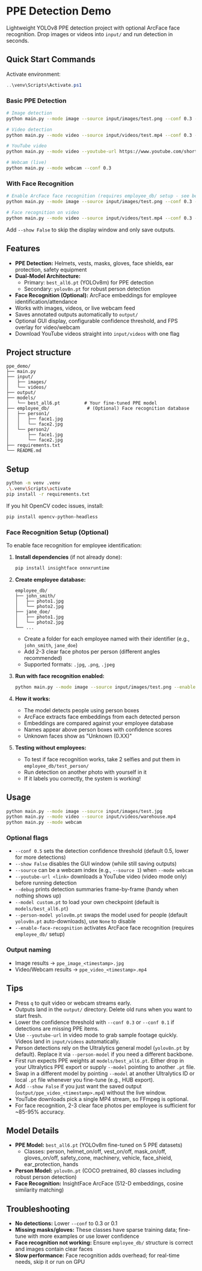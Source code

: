 # PPE Detection Demo

Lightweight YOLOv8 PPE detection project with optional ArcFace face recognition. Drop images or videos into `input/` and run detection in seconds.

## Quick Start Commands

Activate environment:
```powershell
..\venv\Scripts\Activate.ps1
```

### Basic PPE Detection
```bash
# Image detection
python main.py --mode image --source input/images/test.png --conf 0.3 --debug

# Video detection
python main.py --mode video --source input/videos/test.mp4 --conf 0.3 --debug

# YouTube video
python main.py --mode video --youtube-url https://www.youtube.com/shorts/_nm1Yb8sxxY --conf 0.3 --debug

# Webcam (live)
python main.py --mode webcam --conf 0.3
```

### With Face Recognition
```bash
# Enable ArcFace face recognition (requires employee_db/ setup - see below)
python main.py --mode image --source input/images/test.png --conf 0.3 --enable-face-recognition --debug

# Face recognition on video
python main.py --mode video --source input/videos/test.mp4 --conf 0.3 --enable-face-recognition
```

Add `--show False` to skip the display window and only save outputs.

## Features
- **PPE Detection:** Helmets, vests, masks, gloves, face shields, ear protection, safety equipment
- **Dual-Model Architecture:** 
  - Primary: `best_all6.pt` (YOLOv8m) for PPE detection
  - Secondary: `yolov8n.pt` for robust person detection
- **Face Recognition (Optional):** ArcFace embeddings for employee identification/attendance
- Works with images, videos, or live webcam feed
- Saves annotated outputs automatically to `output/`
- Optional GUI display, configurable confidence threshold, and FPS overlay for video/webcam
- Download YouTube videos straight into `input/videos` with one flag

## Project structure
```
ppe_demo/
├── main.py
├── input/
│   ├── images/
│   └── videos/
├── output/
├── models/
│   └── best_all6.pt         # Your fine-tuned PPE model
├── employee_db/              # (Optional) Face recognition database
│   ├── person1/
│   │   ├── face1.jpg
│   │   └── face2.jpg
│   └── person2/
│       ├── face1.jpg
│       └── face2.jpg
├── requirements.txt
└── README.md
```

## Setup
```bash
python -m venv .venv
.\.venv\Scripts\activate
pip install -r requirements.txt
```

If you hit OpenCV codec issues, install:
```bash
pip install opencv-python-headless
```

### Face Recognition Setup (Optional)
To enable face recognition for employee identification:

1. **Install dependencies** (if not already done):
   ```bash
   pip install insightface onnxruntime
   ```

2. **Create employee database:**
   ```
   employee_db/
   ├── john_smith/
   │   ├── photo1.jpg
   │   └── photo2.jpg
   ├── jane_doe/
   │   ├── photo1.jpg
   │   └── photo2.jpg
   └── ...
   ```
   - Create a folder for each employee named with their identifier (e.g., `john_smith`, `jane_doe`)
   - Add 2-3 clear face photos per person (different angles recommended)
   - Supported formats: `.jpg`, `.png`, `.jpeg`

3. **Run with face recognition enabled:**
   ```bash
   python main.py --mode image --source input/images/test.png --enable-face-recognition
   ```

4. **How it works:**
   - The model detects people using person boxes
   - ArcFace extracts face embeddings from each detected person
   - Embeddings are compared against your employee database
   - Names appear above person boxes with confidence scores
   - Unknown faces show as "Unknown (0.XX)"

5. **Testing without employees:**
   - To test if face recognition works, take 2 selfies and put them in `employee_db/test_person/`
   - Run detection on another photo with yourself in it
   - If it labels you correctly, the system is working!

## Usage
```bash
python main.py --mode image --source input/images/test.jpg
python main.py --mode video --source input/videos/warehouse.mp4
python main.py --mode webcam
```

### Optional flags
- `--conf 0.5` sets the detection confidence threshold (default 0.5, lower for more detections)
- `--show False` disables the GUI window (while still saving outputs)
- `--source` can be a webcam index (e.g., `--source 1`) when `--mode webcam`
- `--youtube-url <link>` downloads a YouTube video (video mode only) before running detection
- `--debug` prints detection summaries frame-by-frame (handy when nothing shows up)
- `--model custom.pt` to load your own checkpoint (default is `models/best_all6.pt`)
- `--person-model yolov8m.pt` swaps the model used for people (default `yolov8n.pt` auto-downloads), use `None` to disable
- `--enable-face-recognition` activates ArcFace face recognition (requires `employee_db/` setup)

### Output naming
- Image results → `ppe_image_<timestamp>.jpg`
- Video/Webcam results → `ppe_video_<timestamp>.mp4`

## Tips
- Press `q` to quit video or webcam streams early.
- Outputs land in the `output/` directory. Delete old runs when you want to start fresh.
- Lower the confidence threshold with `--conf 0.3` or `--conf 0.1` if detections are missing PPE items.
- Use `--youtube-url` in video mode to grab sample footage quickly. Videos land in `input/videos` automatically.
- Person detections rely on the Ultralytics general model (`yolov8n.pt` by default). Replace it via `--person-model` if you need a different backbone.
- First run expects PPE weights at `models/best_all6.pt`. Either drop in your Ultralytics PPE export or supply `--model` pointing to another `.pt` file.
- Swap in a different model by pointing `--model` at another Ultralytics ID or local `.pt` file whenever you fine-tune (e.g., HUB export).
- Add `--show False` if you just want the saved output (`output/ppe_video_<timestamp>.mp4`) without the live window.
- YouTube downloads pick a single MP4 stream, so FFmpeg is optional.
- For face recognition, 2-3 clear face photos per employee is sufficient for ~85-95% accuracy.

## Model Details
- **PPE Model:** `best_all6.pt` (YOLOv8m fine-tuned on 5 PPE datasets)
  - Classes: person, helmet_on/off, vest_on/off, mask_on/off, gloves_on/off, safety_cone, machinery, vehicle, face_shield, ear_protection, hands
- **Person Model:** `yolov8n.pt` (COCO pretrained, 80 classes including robust person detection)
- **Face Recognition:** InsightFace ArcFace (512-D embeddings, cosine similarity matching)

## Troubleshooting
- **No detections:** Lower `--conf` to 0.3 or 0.1
- **Missing masks/gloves:** These classes have sparse training data; fine-tune with more examples or use lower confidence
- **Face recognition not working:** Ensure `employee_db/` structure is correct and images contain clear faces
- **Slow performance:** Face recognition adds overhead; for real-time needs, skip it or run on GPU
